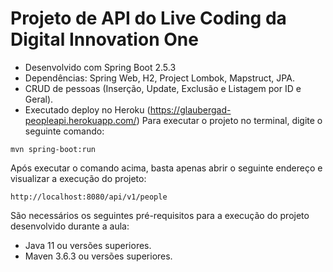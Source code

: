 # Projeto de API do Live Coding da Digital Innovation One

- Desenvolvido com Spring Boot 2.5.3
- Dependências: Spring Web, H2, Project Lombok, Mapstruct, JPA.
- CRUD de pessoas (Inserção, Update, Exclusão e Listagem por ID e Geral).
- Executado deploy no Heroku (https://glaubergad-peopleapi.herokuapp.com/)
  Para executar o projeto no terminal, digite o seguinte comando:

```shell script
mvn spring-boot:run 
```

Após executar o comando acima, basta apenas abrir o seguinte endereço e visualizar a execução do projeto:

```
http://localhost:8080/api/v1/people
```


São necessários os seguintes pré-requisitos para a execução do projeto desenvolvido durante a aula:

* Java 11 ou versões superiores.
* Maven 3.6.3 ou versões superiores.